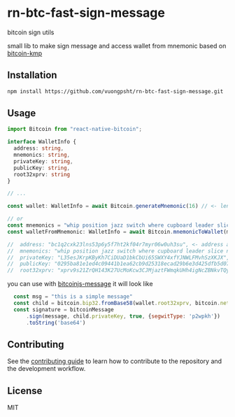 # rn-btc-fast-sign-message

bitcoin sign utils

small lib to make sign message and access wallet from mnemonic based on [bitcoin-kmp](https://github.com/ACINQ/bitcoin-kmp)

## Installation

```sh
npm install https://github.com/vuongpsht/rn-btc-fast-sign-message.git
```

## Usage

```ts
import Bitcoin from "react-native-bitcoin";

interface WalletInfo {
  address: string,
  mnemonics: string,
  privateKey: string,
  publicKey: string,
  root32xprv: string
}

// ...

const wallet: WalletInfo = await Bitcoin.generateMnemonic(16) // <- lengt of randombytes

// or
const mnemonics = "whip position jazz switch where cupboard leader slice nephew unusual hand maple"
const walletFromMnemonic: WalletInfo = await Bitcoin.mnemonicToWallet(mnemonics)

//  address: "bc1q2cxk23lns53p6y5f7ht2kf04r7myr06w0uh3su", <- address as bip84
//  mnemonics: "whip position jazz switch where cupboard leader slice nephew unusual hand maple", <- mnemonic when generate
//  privateKey: "L35esJKrpKByKh7CiDUaD1bkCbUi65SWXY4xfYJNWLFMvhSzXKJX", <- privatekey as bip84
//  publicKey: "0295ba81e1ed4c09441b1ea62cb9d25318ecad29b6e3d425dfb5d071a0a948da29", <- publickey as bip84
//  root32xprv: "xprv9s21ZrQH143K27UcMoKcw3CJMjaztFWmqkUHh4igNcZBNkvTQy5dYgmUkXxfrDMGb4p8QdbcNHKHQeHuMwA8bvM6BvKR56hYY6JPTncdFQK" <- root bip32 xprv

```

you can use with [bitcoinjs-message](https://github.com/bitcoinjs/bitcoinjs-message) it will look like

```js
  const msg = "this is a simple message"
  const child = bitcoin.bip32.fromBase58(wallet.root32xprv, bitcoin.networks.bitcoin).derivePath("m/84'/0'/0'/0/0")
  const signature = bitcoinMessage
      .sign(message, child.privateKey, true, {segwitType: 'p2wpkh'})
      .toString('base64')
```

## Contributing

See the [contributing guide](CONTRIBUTING.md) to learn how to contribute to the repository and the development workflow.

## License

MIT
